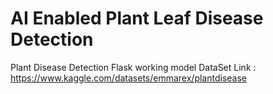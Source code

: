 # AI Enabled Plant Leaf Disease Detection


Plant Disease Detection Flask working model
DataSet Link : https://www.kaggle.com/datasets/emmarex/plantdisease
